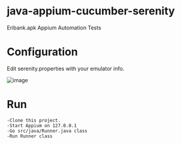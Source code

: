 # java-appium-cucumber-serenity
Eribank.apk Appium Automation Tests


# Configuration

Edit serenity.properties with your emulator info. 

![image](https://user-images.githubusercontent.com/13632583/150189063-a40938a7-0c65-4406-8dc7-607b317ec9d3.png)

# Run
```
-Clone this project.
-Start Appium on 127.0.0.1
-Go src/java/Runner.java class 
-Run Runner class
```
